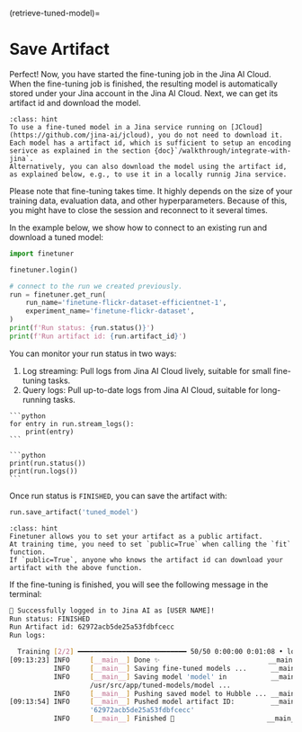 (retrieve-tuned-model)=
# Save Artifact

Perfect!
Now, you have started the fine-tuning job in the Jina AI Cloud.
When the fine-tuning job is finished, the resulting model is automatically stored under your Jina account in the Jina AI Cloud.
Next, we can get its artifact id and download the model.

```{admonition} Managing fine-tuned models
:class: hint
To use a fine-tuned model in a Jina service running on [JCloud](https://github.com/jina-ai/jcloud), you do not need to download it.
Each model has a artifact id, which is sufficient to setup an encoding serivce as explained in the section {doc}`/walkthrough/integrate-with-jina`.
Alternatively, you can also download the model using the artifact id, as explained below, e.g., to use it in a locally runnig Jina service. 
```

Please note that fine-tuning takes time. It highly depends on the size of your training data, evaluation data, and other hyperparameters.
Because of this, you might have to close the session and reconnect to it several times.

In the example below, we show how to connect to an existing run and download a tuned model:

```python
import finetuner

finetuner.login()

# connect to the run we created previously.
run = finetuner.get_run(
    run_name='finetune-flickr-dataset-efficientnet-1',
    experiment_name='finetune-flickr-dataset',
)
print(f'Run status: {run.status()}')
print(f'Run artifact id: {run.artifact_id}')
```

You can monitor your run status in two ways:

1. Log streaming: Pull logs from Jina AI Cloud lively, suitable for small fine-tuning tasks.
2. Query logs: Pull up-to-date logs from Jina AI Cloud, suitable for long-running tasks.

````{tab} Stream logs
```python
for entry in run.stream_logs():
    print(entry)
```
````
````{tab} Query logs
```python
print(run.status())
print(run.logs())
```
````

Once run status is `FINISHED`, you can save the artifact with:

```python
run.save_artifact('tuned_model')
```

```{admonition} Share artifact with others
:class: hint
Finetuner allows you to set your artifact as a public artifact.
At training time, you need to set `public=True` when calling the `fit` function.
If `public=True`, anyone who knows the artifact id can download your artifact with the above function.
```

If the fine-tuning is finished, you will see the following message in the terminal:

```bash
🔐 Successfully logged in to Jina AI as [USER NAME]!
Run status: FINISHED
Run Artifact id: 62972acb5de25a53fdbfcecc
Run logs:

  Training [2/2] ━━━━━━━━━━━━━━━━━━━━━━━━━━━ 50/50 0:00:00 0:01:08 • loss: 0.050
[09:13:23] INFO     [__main__] Done ✨                           __main__.py:214
           INFO     [__main__] Saving fine-tuned models ...      __main__.py:217
           INFO     [__main__] Saving model 'model' in           __main__.py:228
                    /usr/src/app/tuned-models/model ...                         
           INFO     [__main__] Pushing saved model to Hubble ... __main__.py:232
[09:13:54] INFO     [__main__] Pushed model artifact ID:         __main__.py:238
                    '62972acb5de25a53fdbfcecc'                                  
           INFO     [__main__] Finished 🚀                       __main__.py:240```
```
